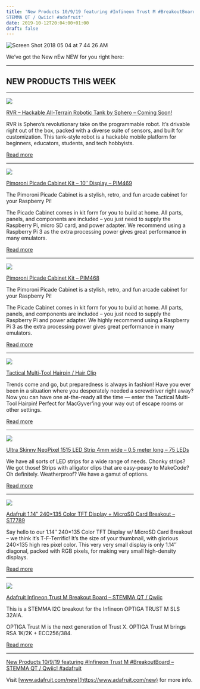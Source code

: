 ```yaml
---
title: 'New Products 10/9/19 featuring #Infineon Trust M #BreakoutBoard –
STEMMA QT / Qwiic! #adafruit'
date: 2019-10-12T20:04:00+01:00
draft: false
---
```


![Screen Shot 2018 05 04 at 7 44 26 AM](https://cdn-blog.adafruit.com/uploads/2018/05/Screen-Shot-2018-05-04-at-7.44.26-AM.png "Screen Shot 2018-05-04 at 7.44.26 AM.png")

We’ve got the New nEw NEW for you right here:

* * *

NEW PRODUCTS THIS WEEK
----------------------

* * *

[![](https://cdn-blog.adafruit.com/uploads/2019/10/4386-16-1-600x450.jpg)](https://www.adafruit.com/product/4386)

[RVR – Hackable All-Terrain Robotic Tank by Sphero – Coming Soon!](https://www.adafruit.com/product/4386)

RVR is Sphero’s revolutionary take on the programmable robot. It’s drivable right out of the box, packed with a diverse suite of sensors, and built for customization. This tank-style robot is a hackable mobile platform for beginners, educators, students, and tech hobbyists.

[Read more](https://www.adafruit.com/product/4386)

* * *

[![](https://cdn-blog.adafruit.com/uploads/2019/10/4334-09-600x450.jpg)](https://www.adafruit.com/product/4334)

[Pimoroni Picade Cabinet Kit – 10″ Display – PIM469](https://www.adafruit.com/product/4334)

The Pimoroni Picade Cabinet is a stylish, retro, and fun arcade cabinet for your Raspberry Pi!

The Picade Cabinet comes in kit form for you to build at home. All parts, panels, and components are included – you just need to supply the Raspberry Pi, micro SD card, and power adapter. We recommend using a Raspberry Pi 3 as the extra processing power gives great performance in many emulators.

[Read more](https://www.adafruit.com/product/4334)

* * *

[![](https://cdn-blog.adafruit.com/uploads/2019/10/2706-18-600x450.jpg)](https://www.adafruit.com/product/2706)

[Pimoroni Picade Cabinet Kit – PIM468](https://www.adafruit.com/product/2706)

The Pimoroni Picade Cabinet is a stylish, retro, and fun arcade cabinet for your Raspberry Pi!

The Picade Cabinet comes in kit form for you to build at home. All parts, panels, and components are included – you just need to supply the Raspberry Pi and power adapter. We highly recommend using a Raspberry Pi 3 as the extra processing power gives great performance in many emulators.

[Read more](https://www.adafruit.com/product/2706)

* * *

[![](https://cdn-blog.adafruit.com/uploads/2019/10/4373-00-600x450.jpg)](https://www.adafruit.com/product/4373)

[Tactical Multi-Tool Hairpin / Hair Clip](https://www.adafruit.com/product/4373)

Trends come and go, but preparedness is always in fashion! Have you ever been in a situation where you desperately needed a screwdriver right away? Now you can have one at-the-ready all the time — enter the Tactical Multi-Tool Hairpin! Perfect for MacGyver’ing your way out of escape rooms or other settings.

[Read more](https://www.adafruit.com/product/4373)

* * *

[![](https://cdn-blog.adafruit.com/uploads/2019/10/4368-09-600x450.jpg)](https://www.adafruit.com/product/4368)

[Ultra Skinny NeoPixel 1515 LED Strip 4mm wide – 0.5 meter long – 75 LEDs](https://www.adafruit.com/product/4368)

We have all sorts of LED strips for a wide range of needs. Chonky strips? We got those! Strips with alligator clips that are easy-peasy to MakeCode? Oh definitely. Weatherproof? We have a gamut of options.

[Read more](https://www.adafruit.com/product/4368)

* * *

[![](https://cdn-blog.adafruit.com/uploads/2019/10/4383-07-600x450.jpg)](https://www.adafruit.com/product/4383)

[Adafruit 1.14″ 240×135 Color TFT Display + MicroSD Card Breakout – ST7789](https://www.adafruit.com/product/4383)

Say hello to our 1.14″ 240×135 Color TFT Display w/ MicroSD Card Breakout – we think it’s T-F-Terrific! It’s the size of your thumbnail, with glorious 240×135 high res pixel color. This very very small display is only 1.14″ diagonal, packed with RGB pixels, for making very small high-density displays.

[Read more](https://www.adafruit.com/product/4383)

* * *

[![](https://cdn-blog.adafruit.com/uploads/2019/10/4351-04-600x450.jpg)](https://www.adafruit.com/product/4351)

[Adafruit Infineon Trust M Breakout Board – STEMMA QT / Qwiic](https://www.adafruit.com/product/4351)

This is a STEMMA I2C breakout for the Infineon OPTIGA TRUST M SLS 32AIA.

OPTIGA Trust M is the next generation of Trust X. OPTIGA Trust M brings RSA 1K/2K + ECC256/384.

[Read more](https://www.adafruit.com/product/4351)

* * *

[New Products 10/9/19 featuring #Infineon Trust M #BreakoutBoard – STEMMA QT / Qwiic! #adafruit](https://youtu.be/f9qtAsWhDbE)

Visit [www.adafruit.com/new](https://www.adafruit.com/new) for more info.